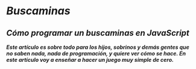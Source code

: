 # **_Buscaminas_**

## **_Cómo programar un buscaminas en JavaScript_**

**_Este artículo es sobre todo para los hijos, sobrinos y demás gentes que no saben nada, nada de programación, y quiere ver cómo se hace. En este artículo voy a enseñar a hacer un juego muy simple de cero._**
